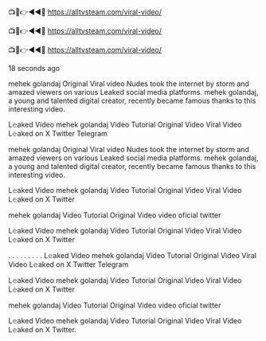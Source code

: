 
📺📱👉◄◄🔴  https://alltvsteam.com/viral-video/

📺📱👉◄◄🔴  https://alltvsteam.com/viral-video/

📺📱👉◄◄🔴  https://alltvsteam.com/viral-video/

18 seconds ago

mehek golandaj Original Viral video Nudes took the internet by storm and amazed viewers on various Leaked social media platforms. mehek golandaj, a young and talented digital creator, recently became famous thanks to this interesting video.

L𝚎aked Video mehek golandaj Video Tutorial Original Video Viral Video L𝚎aked on X Twitter Telegram


mehek golandaj Original Viral video Nudes took the internet by storm and amazed viewers on various Leaked social media platforms. mehek golandaj, a young and talented digital creator, recently became famous thanks to this interesting video.

L𝚎aked Video mehek golandaj Video Tutorial Original Video Viral Video L𝚎aked on X Twitter

mehek golandaj Video Tutorial Original Video video oficial twitter

L𝚎aked Video mehek golandaj Video Tutorial Original Video Viral Video L𝚎aked on X Twitter

. . . . . . . . . L𝚎aked Video mehek golandaj Video Tutorial Original Video Viral Video L𝚎aked on X Twitter Telegram

L𝚎aked Video mehek golandaj Video Tutorial Original Video Viral Video L𝚎aked on X Twitter

mehek golandaj Video Tutorial Original Video video oficial twitter

L𝚎aked Video mehek golandaj Video Tutorial Original Video Viral Video L𝚎aked on X Twitter.
